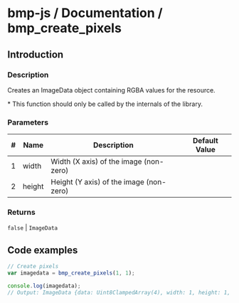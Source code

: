 # bmp-js / Documentation / bmp_create_pixels
## Introduction

### Description

Creates an ImageData object containing RGBA values for the resource.

\* This function should only be called by the internals of the library.

### Parameters

|#|Name|Description|Default Value|
|-|-|-|-|
|1|width|Width (X axis) of the image (non-zero)||
|2|height|Height (Y axis) of the image (non-zero)||

### Returns
`false` | `ImageData`

## Code examples

```js
// Create pixels
var imagedata = bmp_create_pixels(1, 1);

console.log(imagedata);
// Output: ImageData {data: Uint8ClampedArray(4), width: 1, height: 1, colorSpace: 'srgb'}
```
